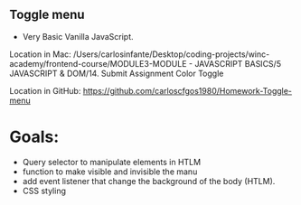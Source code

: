 ## Toggle menu

* Very Basic Vanilla JavaScript. 

Location in Mac:
/Users/carlosinfante/Desktop/coding-projects/winc-academy/frontend-course/MODULE3-MODULE - JAVASCRIPT BASICS/5 JAVASCRIPT & DOM/14. Submit Assignment Color Toggle

Location in GitHub:
https://github.com/carloscfgos1980/Homework-Toggle-menu

# Goals:
- Query selector to manipulate elements in HTLM
- function to make visible and invisible the manu
- add event listener that change the background of the body (HTLM).
- CSS styling
